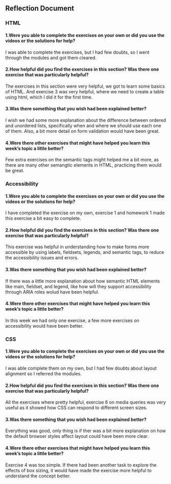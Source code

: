 ## Reflection Document

### HTML

#### 1.Were you able to complete the exercises on your own or did you use the videos or the solutions for help?

I was able to complete the exercises, but I had few doubts, so I went through the modules and got them cleared.

#### 2.How helpful did you find the exercises in this section? Was there one exercise that was particularly helpful?

The exercises in this section were very helpful, we got to learn some basics of HTML. And exercise 3 was very helpful, where we need to create a table using html, which I did it for the first time.

#### 3.Was there something that you wish had been explained better?

I wish we had some more explanation about the difference between ordered and unordered lists, specifically when and where we should use each one of them. Also, a bit more detail on form validation would have been great.

#### 4.Were there other exercises that might have helped you learn this week’s topic a little better?

Few extra exercises on the semantic tags might helped me a bit more, as there are many other semangtic elements in HTML, practicing them would be great.

### Accessibility

#### 1.Were you able to complete the exercises on your own or did you use the videos or the solutions for help?

I have completed the exercise on my own, exercise 1 and homework 1 made this exercise a bit easy to complete.

#### 2.How helpful did you find the exercises in this section? Was there one exercise that was particularly helpful?

This exercise was helpful in understanding how to make forms more accessible by using labels, fieldsets, legends, and semantic tags, to reduce the accessibility issues and errors.

#### 3.Was there something that you wish had been explained better?

If there was a little more explanation about how semantic HTML elements like main, fieldset, and legend, like how will they support accessibility through ARIA roles wolud have been helpful.

#### 4.Were there other exercises that might have helped you learn this week’s topic a little better?

In this week we had only one exercise, a few more exercises on accessibility would have been better.

### CSS

#### 1.Were you able to complete the exercises on your own or did you use the videos or the solutions for help?

I was able complete them on my own, but I had few doubts about layout alignment so I referred the modules.

#### 2.How helpful did you find the exercises in this section? Was there one exercise that was particularly helpful?

All the exercises where pretty helpful, exercise 6 on media queries was very useful as it showed how CSS can respond to different screen sizes.

#### 3.Was there something that you wish had been explained better?

Everything was good, only thing is if ther was a bit more explanation on how the default browser styles affect layout could have been more clear.

#### 4.Were there other exercises that might have helped you learn this week’s topic a little better?

Exercise 4 was too simple. If there had been another task to explore the effects of box sizing, it would have made the exercise more helpful to understand the concept better.
